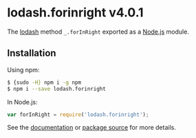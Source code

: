 # lodash.forinright v4.0.1

The [lodash](https://lodash.com/) method `_.forInRight` exported as a [Node.js](https://nodejs.org/) module.

## Installation

Using npm:
```bash
$ {sudo -H} npm i -g npm
$ npm i --save lodash.forinright
```

In Node.js:
```js
var forInRight = require('lodash.forinright');
```

See the [documentation](https://lodash.com/docs#forInRight) or [package source](https://github.com/lodash/lodash/blob/4.0.1-npm-packages/lodash.forinright) for more details.
